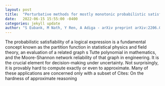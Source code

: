 ```yaml
---
layout: post
title:  "Perturbative methods for mostly monotonic probabilistic satisfiability problems"
date:   2022-06-15 15:55:00 -0400
categories: jekyll update
author: "S Eubank, M Nath, Y Ren, A Adiga - arXiv preprint arXiv:2206.03550, 2022"
---
```

The probabilistic satisfiability of a logical expression is a fundamental concept known as the partition function in statistical physics and field theory, an evaluation of a related graph s Tutte polynomial in mathematics, and the Moore-Shannon network reliability of that graph in engineering. It is the crucial element for decision-making under uncertainty. Not surprisingly, it is provably hard to compute exactly or even to approximate. Many of these applications are concerned only with a subset of 
Cites: On the hardness of approximate reasoning